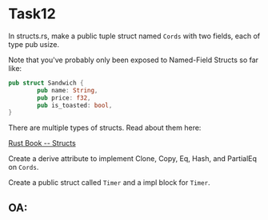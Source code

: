 # Task12

In structs.rs, make a public tuple struct named `Cords` with two fields,
each of type pub usize.

Note that you've probably only been exposed to Named-Field Structs so far
like:

```rust
pub struct Sandwich {
		pub name: String,
		pub price: f32,
		pub is_toasted: bool,
}
```

There are multiple types of structs. Read about them here:

[Rust Book -- Structs](https://doc.rust-lang.org/book/ch05-01-defining-structs.html)

Create a derive attribute to implement Clone, Copy, Eq, Hash, and PartialEq
on `Cords`.

Create a public struct called `Timer` and a impl block for `Timer`.

## OA: